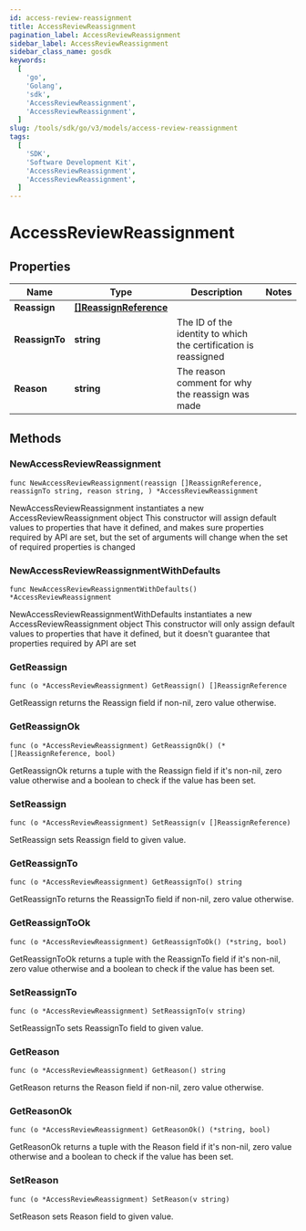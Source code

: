 ```yaml
---
id: access-review-reassignment
title: AccessReviewReassignment
pagination_label: AccessReviewReassignment
sidebar_label: AccessReviewReassignment
sidebar_class_name: gosdk
keywords:
  [
    'go',
    'Golang',
    'sdk',
    'AccessReviewReassignment',
    'AccessReviewReassignment',
  ]
slug: /tools/sdk/go/v3/models/access-review-reassignment
tags:
  [
    'SDK',
    'Software Development Kit',
    'AccessReviewReassignment',
    'AccessReviewReassignment',
  ]
---
```


# AccessReviewReassignment

## Properties

| Name | Type | Description | Notes |
| --- | --- | --- | --- |
| **Reassign** | [**[]ReassignReference**](reassign-reference) |  |
| **ReassignTo** | **string** | The ID of the identity to which the certification is reassigned |
| **Reason** | **string** | The reason comment for why the reassign was made |

## Methods

### NewAccessReviewReassignment

`func NewAccessReviewReassignment(reassign []ReassignReference, reassignTo string, reason string, ) *AccessReviewReassignment`

NewAccessReviewReassignment instantiates a new AccessReviewReassignment object This constructor will assign default values to properties that have it defined, and makes sure properties required by API are set, but the set of arguments will change when the set of required properties is changed

### NewAccessReviewReassignmentWithDefaults

`func NewAccessReviewReassignmentWithDefaults() *AccessReviewReassignment`

NewAccessReviewReassignmentWithDefaults instantiates a new AccessReviewReassignment object This constructor will only assign default values to properties that have it defined, but it doesn't guarantee that properties required by API are set

### GetReassign

`func (o *AccessReviewReassignment) GetReassign() []ReassignReference`

GetReassign returns the Reassign field if non-nil, zero value otherwise.

### GetReassignOk

`func (o *AccessReviewReassignment) GetReassignOk() (*[]ReassignReference, bool)`

GetReassignOk returns a tuple with the Reassign field if it's non-nil, zero value otherwise and a boolean to check if the value has been set.

### SetReassign

`func (o *AccessReviewReassignment) SetReassign(v []ReassignReference)`

SetReassign sets Reassign field to given value.

### GetReassignTo

`func (o *AccessReviewReassignment) GetReassignTo() string`

GetReassignTo returns the ReassignTo field if non-nil, zero value otherwise.

### GetReassignToOk

`func (o *AccessReviewReassignment) GetReassignToOk() (*string, bool)`

GetReassignToOk returns a tuple with the ReassignTo field if it's non-nil, zero value otherwise and a boolean to check if the value has been set.

### SetReassignTo

`func (o *AccessReviewReassignment) SetReassignTo(v string)`

SetReassignTo sets ReassignTo field to given value.

### GetReason

`func (o *AccessReviewReassignment) GetReason() string`

GetReason returns the Reason field if non-nil, zero value otherwise.

### GetReasonOk

`func (o *AccessReviewReassignment) GetReasonOk() (*string, bool)`

GetReasonOk returns a tuple with the Reason field if it's non-nil, zero value otherwise and a boolean to check if the value has been set.

### SetReason

`func (o *AccessReviewReassignment) SetReason(v string)`

SetReason sets Reason field to given value.
